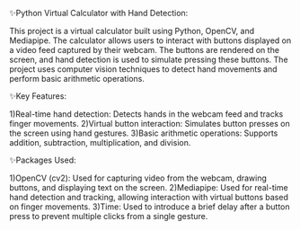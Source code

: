 ✨Python Virtual Calculator with Hand Detection:

This project is a virtual calculator built using Python, OpenCV, and Mediapipe. The calculator allows users to interact with buttons displayed on a video feed captured by their webcam. The buttons are rendered on the screen, and hand detection is used to simulate pressing these buttons. The project uses computer vision techniques to detect hand movements and perform basic arithmetic operations.

✨Key Features:

1)Real-time hand detection: Detects hands in the webcam feed and tracks finger movements.
2)Virtual button interaction: Simulates button presses on the screen using hand gestures.
3)Basic arithmetic operations: Supports addition, subtraction, multiplication, and division.

✨Packages Used:

1)OpenCV (cv2): Used for capturing video from the webcam, drawing buttons, and displaying text on the screen.
2)Mediapipe: Used for real-time hand detection and tracking, allowing interaction with virtual buttons based on finger movements.
3)Time: Used to introduce a brief delay after a button press to prevent multiple clicks from a single gesture.
